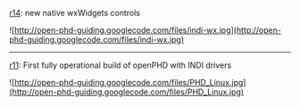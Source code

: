 [r14](https://code.google.com/p/open-phd-guiding/source/detail?r=14): new native wxWidgets controls

![http://open-phd-guiding.googlecode.com/files/indi-wx.jpg](http://open-phd-guiding.googlecode.com/files/indi-wx.jpg)


---


[r11](https://code.google.com/p/open-phd-guiding/source/detail?r=11): First fully operational build of openPHD with INDI drivers

![http://open-phd-guiding.googlecode.com/files/PHD_Linux.jpg](http://open-phd-guiding.googlecode.com/files/PHD_Linux.jpg)